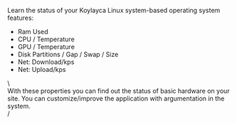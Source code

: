 Learn the status of your Koylayca Linux system-based operating system features:
- Ram Used
- CPU / Temperature
- GPU / Temperature
- Disk Partitions / Gap / Swap / Size
- Net: Download/kps
- Net: Upload/kps
  
\ <br>
With these properties you can find out the status of basic hardware on your site. You can customize/improve the application with argumentation in the system. <br>
/
